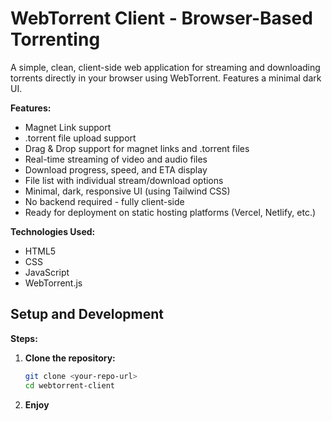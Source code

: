 # WebTorrent Client - Browser-Based Torrenting

A simple, clean, client-side web application for streaming and downloading torrents directly in your browser using WebTorrent. Features a minimal dark UI.

**Features:**

*   Magnet Link support
*   .torrent file upload support
*   Drag & Drop support for magnet links and .torrent files
*   Real-time streaming of video and audio files
*   Download progress, speed, and ETA display
*   File list with individual stream/download options
*   Minimal, dark, responsive UI (using Tailwind CSS)
*   No backend required - fully client-side
*   Ready for deployment on static hosting platforms (Vercel, Netlify, etc.)

**Technologies Used:**

*   HTML5
*   CSS
*   JavaScript
*   WebTorrent.js

## Setup and Development


**Steps:**

1.  **Clone the repository:**
    ```bash
    git clone <your-repo-url>
    cd webtorrent-client
    ```
2. **Enjoy**
